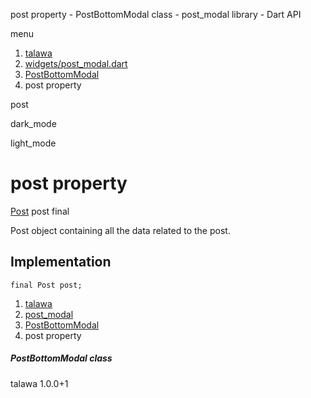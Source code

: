 




post property - PostBottomModal class - post\_modal library - Dart API







menu

1. [talawa](../../index.html)
2. [widgets/post\_modal.dart](../../widgets_post_modal/widgets_post_modal-library.html)
3. [PostBottomModal](../../widgets_post_modal/PostBottomModal-class.html)
4. post property

post


dark\_mode

light\_mode




# post property


[Post](../../models_post_post_model/Post-class.html)
post
final

Post object containing all the data related to the post.


## Implementation

```
final Post post;
```

 


1. [talawa](../../index.html)
2. [post\_modal](../../widgets_post_modal/widgets_post_modal-library.html)
3. [PostBottomModal](../../widgets_post_modal/PostBottomModal-class.html)
4. post property

##### PostBottomModal class





talawa
1.0.0+1






